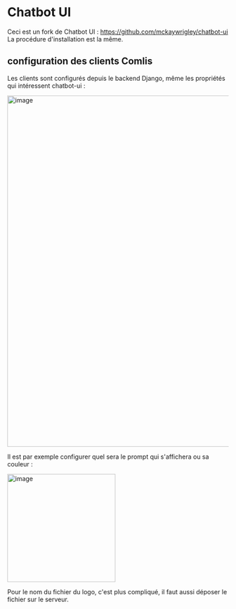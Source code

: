 # Chatbot UI

Ceci est un fork de Chatbot UI : https://github.com/mckaywrigley/chatbot-ui
La procédure d'installation est la même.

## configuration des clients Comlis

Les clients sont configurés depuis le backend Django, même les propriétés qui intéressent chatbot-ui :

<img width="800" alt="image" src="https://github.com/jciaffi/chatbot-ui-fork/assets/62593000/34aa7f81-bfc8-417d-994c-f217c6ad2a26">

Il est par exemple configurer quel sera le prompt qui s'affichera ou sa couleur :

<img width="246" alt="image" src="https://github.com/jciaffi/chatbot-ui-fork/assets/62593000/916ad17a-c457-45e8-98c6-13e6d5b050a9">

Pour le nom du fichier du logo, c'est plus compliqué, il faut aussi déposer le fichier sur le serveur.

